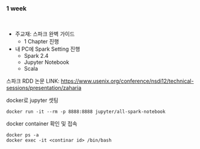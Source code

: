 ###  1 week

<br>

- 주교재: 스파크 완벽 가이드
  - 1 Chapter 진행
- 내 PC에 Spark Setting 진행
  - Spark 2.4
  - Jupyter Notebook
  - Scala 


스파크 RDD 논문 LINK: https://www.usenix.org/conference/nsdi12/technical-sessions/presentation/zaharia

docker로 jupyter 셋팅
```
docker run -it --rm -p 8888:8888 jupyter/all-spark-notebook
```

docker container 확인 및 접속
```
docker ps -a
docker exec -it <continar id> /bin/bash
```
